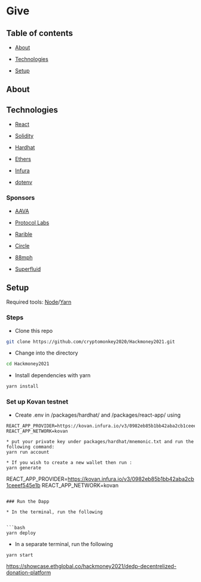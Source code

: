 # Give

## Table of contents

* [About](#about)

* [Technologies](#technologies)

* [Setup](#setup)
## About

## Technologies

* [React](https://reactjs.org/)

* [Solidity](https://docs.soliditylang.org/en/latest/)

* [Hardhat](https://hardhat.org/)

* [Ethers](https://docs.ethers.io/v5/)

* [Infura](https://infura.io/)

* [dotenv](https://www.npmjs.com/package/dotenv)

### Sponsors

* [AAVA](https://docs.aave.com/developers/)

* [Protocol Labs](https://ipfs.io/)

* [Rarible](https://rarible.org/)

* [Circle](https://developers.circle.com/docs)

* [88mph](https://88mph.app/docs/)

* [Superfluid](https://docs.superfluid.finance/superfluid/)

## Setup

Required tools: [Node](https://nodejs.org/en/)/[Yarn](https://yarnpkg.com/)

### Steps

* Clone this repo

```bash
git clone https://github.com/cryptomonkey2020/Hackmoney2021.git
```

* Change into the directory

```bash
cd Hackmoney2021
```

* Install dependencies with yarn

```bash
yarn install
```

### Set up Kovan testnet

* Create .env in /packages/hardhat/ and /packages/react-app/ using

```
REACT_APP_PROVIDER=https://kovan.infura.io/v3/0982eb85b1bb42aba2cb1ceeef545e1b
REACT_APP_NETWORK=kovan

* put your private key under packages/hardhat/mnemonic.txt and run the following command:
yarn run account 

* If you wish to create a new wallet then run : 
yarn generate 

```
REACT_APP_PROVIDER=https://kovan.infura.io/v3/0982eb85b1bb42aba2cb1ceeef545e1b
REACT_APP_NETWORK=kovan
```

### Run the Dapp

* In the terminal, run the following


```bash
yarn deploy
```

* In a separate terminal, run the following

```bash
yarn start
```

https://showcase.ethglobal.co/hackmoney2021/dedp-decentrelized-donation-platform